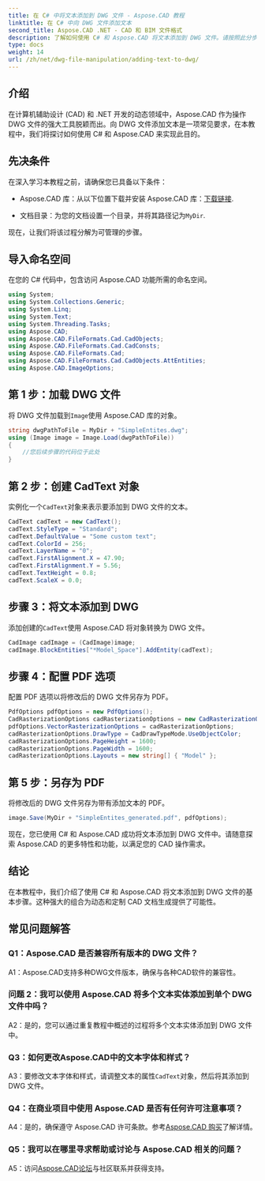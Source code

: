 ```yaml
---
title: 在 C# 中将文本添加到 DWG 文件 - Aspose.CAD 教程
linktitle: 在 C# 中向 DWG 文件添加文本
second_title: Aspose.CAD .NET - CAD 和 BIM 文件格式
description: 了解如何使用 C# 和 Aspose.CAD 将文本添加到 DWG 文件。请按照此分步教程进行无缝集成。浏览 Aspose.CAD 文档以获得全面的指导。
type: docs
weight: 14
url: /zh/net/dwg-file-manipulation/adding-text-to-dwg/
---
```

## 介绍

在计算机辅助设计 (CAD) 和 .NET 开发的动态领域中，Aspose.CAD 作为操作 DWG 文件的强大工具脱颖而出。向 DWG 文件添加文本是一项常见要求，在本教程中，我们将探讨如何使用 C# 和 Aspose.CAD 来实现此目的。

## 先决条件

在深入学习本教程之前，请确保您已具备以下条件：

-  Aspose.CAD 库：从以下位置下载并安装 Aspose.CAD 库：[下载链接](https://releases.aspose.com/cad/net/).

- 文档目录：为您的文档设置一个目录，并将其路径记为`MyDir`.

现在，让我们将该过程分解为可管理的步骤。

## 导入命名空间

在您的 C# 代码中，包含访问 Aspose.CAD 功能所需的命名空间。

```csharp
using System;
using System.Collections.Generic;
using System.Linq;
using System.Text;
using System.Threading.Tasks;
using Aspose.CAD;
using Aspose.CAD.FileFormats.Cad.CadObjects;
using Aspose.CAD.FileFormats.Cad.CadConsts;
using Aspose.CAD.FileFormats.Cad;
using Aspose.CAD.FileFormats.Cad.CadObjects.AttEntities;
using Aspose.CAD.ImageOptions;
```

## 第 1 步：加载 DWG 文件

将 DWG 文件加载到`Image`使用 Aspose.CAD 库的对象。

```csharp
string dwgPathToFile = MyDir + "SimpleEntites.dwg";
using (Image image = Image.Load(dwgPathToFile))
{
    //您后续步骤的代码位于此处
}
```

## 第 2 步：创建 CadText 对象

实例化一个`CadText`对象来表示要添加到 DWG 文件的文本。

```csharp
CadText cadText = new CadText();
cadText.StyleType = "Standard";
cadText.DefaultValue = "Some custom text";
cadText.ColorId = 256;
cadText.LayerName = "0";
cadText.FirstAlignment.X = 47.90;
cadText.FirstAlignment.Y = 5.56;
cadText.TextHeight = 0.8;
cadText.ScaleX = 0.0;
```

## 步骤 3：将文本添加到 DWG

添加创建的`CadText`使用 Aspose.CAD 将对象转换为 DWG 文件。

```csharp
CadImage cadImage = (CadImage)image;
cadImage.BlockEntities["*Model_Space"].AddEntity(cadText);
```

## 步骤 4：配置 PDF 选项

配置 PDF 选项以将修改后的 DWG 文件另存为 PDF。

```csharp
PdfOptions pdfOptions = new PdfOptions();
CadRasterizationOptions cadRasterizationOptions = new CadRasterizationOptions();
pdfOptions.VectorRasterizationOptions = cadRasterizationOptions;
cadRasterizationOptions.DrawType = CadDrawTypeMode.UseObjectColor;
cadRasterizationOptions.PageHeight = 1600;
cadRasterizationOptions.PageWidth = 1600;
cadRasterizationOptions.Layouts = new string[] { "Model" };
```

## 第 5 步：另存为 PDF

将修改后的 DWG 文件另存为带有添加文本的 PDF。

```csharp
image.Save(MyDir + "SimpleEntites_generated.pdf", pdfOptions);
```

现在，您已使用 C# 和 Aspose.CAD 成功将文本添加到 DWG 文件中。请随意探索 Aspose.CAD 的更多特性和功能，以满足您的 CAD 操作需求。

## 结论

在本教程中，我们介绍了使用 C# 和 Aspose.CAD 将文本添加到 DWG 文件的基本步骤。这种强大的组合为动态和定制 CAD 文档生成提供了可能性。

## 常见问题解答

### Q1：Aspose.CAD 是否兼容所有版本的 DWG 文件？

A1：Aspose.CAD支持多种DWG文件版本，确保与各种CAD软件的兼容性。

### 问题 2：我可以使用 Aspose.CAD 将多个文本实体添加到单个 DWG 文件中吗？

A2：是的，您可以通过重复教程中概述的过程将多个文本实体添加到 DWG 文件中。

### Q3：如何更改Aspose.CAD中的文本字体和样式？

 A3：要修改文本字体和样式，请调整文本的属性`CadText`对象，然后将其添加到 DWG 文件。

### Q4：在商业项目中使用 Aspose.CAD 是否有任何许可注意事项？

 A4：是的，确保遵守 Aspose.CAD 许可条款。参考[Aspose.CAD 购买](https://purchase.aspose.com/buy)了解详情。

### Q5：我可以在哪里寻求帮助或讨论与 Aspose.CAD 相关的问题？

 A5：访问[Aspose.CAD论坛](https://forum.aspose.com/c/cad/19)与社区联系并获得支持。